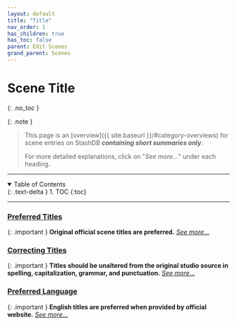 ```yaml
---
layout: default
title: "Title"
nav_order: 1
has_children: true
has_toc: false
parent: Edit Scenes
grand_parent: Scenes
---
```


# Scene Title
{: .no_toc }

{: .note }
>
> This page is an [overview]({{ site.baseurl }}/#category-overviews) for scene entries on StashDB ***containing short summaries only***.
> 
> For more detailed explanations, click on "*See more...*" under each heading.

***

<details open markdown="block">
  <summary>
    Table of Contents
  </summary>
  {: .text-delta }
1. TOC
{:toc}
</details>

***

### [Preferred Titles](preferred-scene-titles)

{: .important }
**Original official scene titles are preferred.** *[See more...](preferred-scene-titles)*


### [Correcting Titles](correcting-scene-titles)

{: .important }
**Titles should be unaltered from the original studio source in spelling, capitalization, grammar, and punctuation.** *[See more...](correcting-scene-titles)*


### [Preferred Language](preferred-title-language)

{: .important }
**English titles are preferred when provided by official website.** *[See more...](preferred-title-language)*
